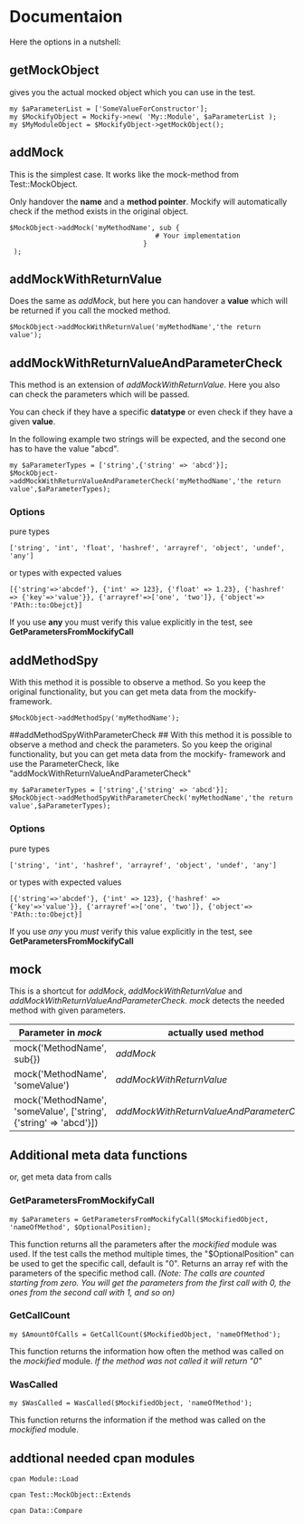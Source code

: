 # Documentaion #

Here the options in a nutshell:

## getMockObject ##
gives you the actual mocked object which you can use in the test.
```
my $aParameterList = ['SomeValueForConstructor'];
my $MockifyObject = Mockify->new( 'My::Module', $aParameterList );
my $MyModuleObject = $MockifyObject->getMockObject();
```
## addMock ##

This is the simplest case. It works like the mock-method from Test::MockObject.

Only handover the **name** and a **method pointer**. Mockify will automatically check if the method exists in the original object.
```
$MockObject->addMock('myMethodName', sub {
                                    # Your implementation
                                 }
 );
```
## addMockWithReturnValue ##
Does the same as *addMock*, but here you can handover a **value** which will be returned if you call the mocked method.
```
$MockObject->addMockWithReturnValue('myMethodName','the return value');
```
## addMockWithReturnValueAndParameterCheck ##
This method is an extension of *addMockWithReturnValue*. Here you also can check the parameters which will be passed.

You can check if they have a specific **datatype** or even check if they have a given **value**.

In the following example two strings will be expected, and the second one has to have the value "abcd".
```
my $aParameterTypes = ['string',{'string' => 'abcd'}];
$MockObject->addMockWithReturnValueAndParameterCheck('myMethodName','the return value',$aParameterTypes);
```
### Options ###
pure types
```
['string', 'int', 'float', 'hashref', 'arrayref', 'object', 'undef', 'any']
```
or types with expected values
```
[{'string'=>'abcdef'}, {'int' => 123}, {'float' => 1.23}, {'hashref' => {'key'=>'value'}}, {'arrayref'=>['one', 'two']}, {'object'=> 'PAth::to:Obejct}]
```
If you use **any** you must verify this value explicitly in the test, see **GetParametersFromMockifyCall**

## addMethodSpy ##
With this method it is possible to observe a method. So you keep the original functionality, but you can get meta data from the mockify- framework.
```
$MockObject->addMethodSpy('myMethodName');
```

##addMethodSpyWithParameterCheck ##
With this method it is possible to observe a method and check the parameters. So you keep the original functionality, but you can get meta data from the mockify- framework and use the ParameterCheck, like "addMockWithReturnValueAndParameterCheck"
```
my $aParameterTypes = ['string',{'string' => 'abcd'}];
$MockObject->addMethodSpyWithParameterCheck('myMethodName','the return value',$aParameterTypes);
```

### Options ###
pure types
```
['string', 'int', 'hashref', 'arrayref', 'object', 'undef', 'any']
```
or types with expected values
```
[{'string'=>'abcdef'}, {'int' => 123}, {'hashref' => {'key'=>'value'}}, {'arrayref'=>['one', 'two']}, {'object'=> 'PAth::to:Obejct}]
```
If you use *any* you *must* verify this value explicitly in the test, see **GetParametersFromMockifyCall**

## mock ##
This is a shortcut for *addMock*, *addMockWithReturnValue* and *addMockWithReturnValueAndParameterCheck*. *mock* detects the needed method with given parameters.

| Parameter in *mock*  | actually used method |
| ------------- | ------------- |
| mock('MethodName', sub{})  | *addMock*  |
| mock('MethodName', 'someValue')  | *addMockWithReturnValue*  |
| mock('MethodName', 'someValue', ['string',{'string' => 'abcd'}])  | *addMockWithReturnValueAndParameterCheck*  |

## Additional meta data functions ##
or, get meta data from calls

### GetParametersFromMockifyCall ###
```
my $aParameters = GetParametersFromMockifyCall($MockifiedObject, 'nameOfMethod', $OptionalPosition);
```
This function returns all the parameters after the *mockified* module was used. If the test calls the method multiple times, the "$OptionalPosition" can be used to get the specific call, default is "0".
Returns an array ref with the parameters of the specific method call.
*(Note: The calls are counted starting from zero. You will get the parameters from the first call with 0, the ones from the second call with 1, and so on)*

### GetCallCount ###
```
my $AmountOfCalls = GetCallCount($MockifiedObject, 'nameOfMethod');
```
This function returns the information how often the method was called on the *mockified* module. *If the method was not called it will return "0"*

### WasCalled ###
```
my $WasCalled = WasCalled($MockifiedObject, 'nameOfMethod');

```
This function returns the information if the method was called on the *mockified* module.

## addtional needed cpan modules ##
```
cpan Module::Load
```
```
cpan Test::MockObject::Extends
```
```
cpan Data::Compare
```
